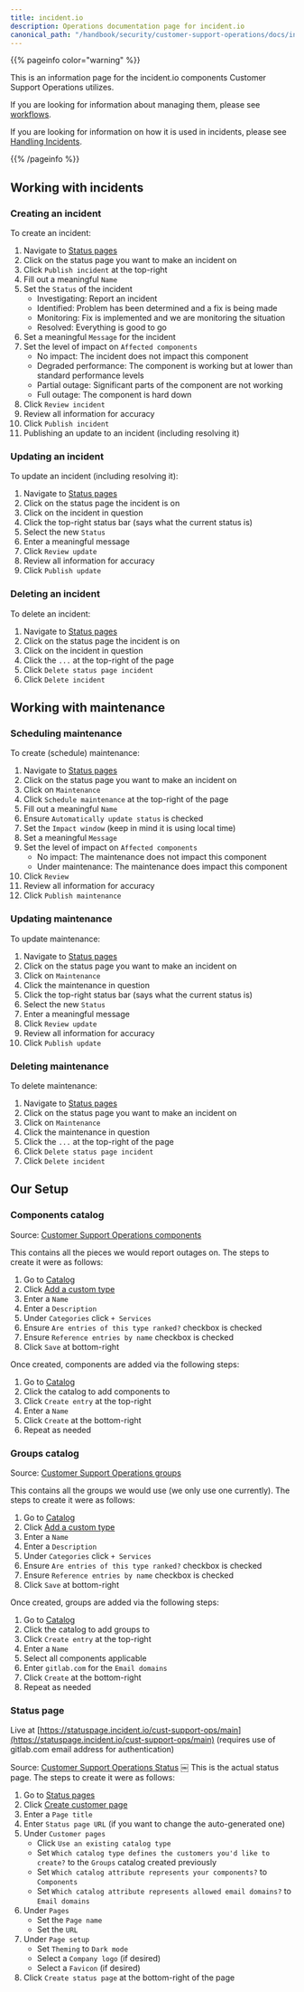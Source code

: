 ```yaml
---
title: incident.io
description: Operations documentation page for incident.io
canonical_path: "/handbook/security/customer-support-operations/docs/incident_io/"
---
```


{{% pageinfo color="warning" %}}

This is an information page for the incident.io components Customer Support Operations utilizes.

If you are looking for information about managing them, please see [workflows](../../workflows).

If you are looking for information on how it is used in incidents, please see [Handling Incidents](/handbook/security/customer-support-operations/workflows/incidents).

{{% /pageinfo %}}

## Working with incidents

### Creating an incident

To create an incident:

1. Navigate to [Status pages](https://app.incident.io/gitlab/status-pages)
1. Click on the status page you want to make an incident on
1. Click `Publish incident` at the top-right
1. Fill out a meaningful `Name`
1. Set the `Status` of the incident
   - Investigating: Report an incident
   - Identified: Problem has been determined and a fix is being made
   - Monitoring: Fix is implemented and we are monitoring the situation
   - Resolved: Everything is good to go
1. Set a meaningful `Message` for the incident
1. Set the level of impact on `Affected components`
   - No impact: The incident does not impact this component
   - Degraded performance: The component is working but at lower than standard performance levels
   - Partial outage: Significant parts of the component are not working
   - Full outage: The component is hard down
1. Click `Review incident`
1. Review all information for accuracy
1. Click `Publish incident`
1. Publishing an update to an incident (including resolving it)

### Updating an incident

To update an incident (including resolving it):

1. Navigate to [Status pages](https://app.incident.io/gitlab/status-pages)
1. Click on the status page the incident is on
1. Click on the incident in question
1. Click the top-right status bar (says what the current status is)
1. Select the new `Status`
1. Enter a meaningful message
1. Click `Review update`
1. Review all information for accuracy
1. Click `Publish update`

### Deleting an incident

To delete an incident:

1. Navigate to [Status pages](https://app.incident.io/gitlab/status-pages)
1. Click on the status page the incident is on
1. Click on the incident in question
1. Click the `...` at the top-right of the page
1. Click `Delete status page incident`
1. Click `Delete incident`

## Working with maintenance

### Scheduling maintenance

To create (schedule) maintenance:

1. Navigate to [Status pages](https://app.incident.io/gitlab/status-pages)
1. Click on the status page you want to make an incident on
1. Click on `Maintenance`
1. Click `Schedule maintenance` at the top-right of the page
1. Fill out a meaningful `Name`
1. Ensure `Automatically update status` is checked
1. Set the `Impact window` (keep in mind it is using local time)
1. Set a meaningful `Message`
1. Set the level of impact on `Affected components`
   - No impact: The maintenance does not impact this component
   - Under maintenance: The maintenance does impact this component
1. Click `Review`
1. Review all information for accuracy
1. Click `Publish maintenance`

### Updating maintenance

To update maintenance:

1. Navigate to [Status pages](https://app.incident.io/gitlab/status-pages)
1. Click on the status page you want to make an incident on
1. Click on `Maintenance`
1. Click the maintenance in question
1. Click the top-right status bar (says what the current status is)
1. Select the new `Status`
1. Enter a meaningful message
1. Click `Review update`
1. Review all information for accuracy
1. Click `Publish update`

### Deleting maintenance

To delete maintenance:

1. Navigate to [Status pages](https://app.incident.io/gitlab/status-pages)
1. Click on the status page you want to make an incident on
1. Click on `Maintenance`
1. Click the maintenance in question
1. Click the `...` at the top-right of the page
1. Click `Delete status page incident`
1. Click `Delete incident`

## Our Setup

### Components catalog

Source: [Customer Support Operations components](https://app.incident.io/gitlab/catalog/01JXZ8QTFEYF84RP0V80MG1VAP)

This contains all the pieces we would report outages on. The steps to create it were as follows:

1. Go to [Catalog](https://app.incident.io/gitlab/catalog)
1. Click [Add a custom type](https://app.incident.io/gitlab/catalog/create)
1. Enter a `Name`
1. Enter a `Description`
1. Under `Categories` click `+ Services`
1. Ensure `Are entries of this type ranked?` checkbox is checked
1. Ensure `Reference entries by name` checkbox is checked
1. Click `Save` at bottom-right

Once created, components are added via the following steps:

1. Go to [Catalog](https://app.incident.io/gitlab/catalog)
1. Click the catalog to add components to
1. Click `Create entry` at the top-right
1. Enter a `Name`
1. Click `Create` at the bottom-right
1. Repeat as needed

### Groups catalog

Source: [Customer Support Operations groups](https://app.incident.io/gitlab/catalog/01JXZ8X7HVN23T3773PGXB5NNR)

This contains all the groups we would use (we only use one currently). The steps to create it were as follows:

1. Go to [Catalog](https://app.incident.io/gitlab/catalog)
1. Click [Add a custom type](https://app.incident.io/gitlab/catalog/create)
1. Enter a `Name`
1. Enter a `Description`
1. Under `Categories` click `+ Services`
1. Ensure `Are entries of this type ranked?` checkbox is checked
1. Ensure `Reference entries by name` checkbox is checked
1. Click `Save` at bottom-right

Once created, groups are added via the following steps:

1. Go to [Catalog](https://app.incident.io/gitlab/catalog)
1. Click the catalog to add groups to
1. Click `Create entry` at the top-right
1. Enter a `Name`
1. Select all components applicable
1. Enter `gitlab.com` for the `Email domains`
1. Click `Create` at the bottom-right
1. Repeat as needed

### Status page

Live at [https://statuspage.incident.io/cust-support-ops/main](https://statuspage.incident.io/cust-support-ops/main) (requires use of gitlab.com email address for authentication)

Source: [Customer Support Operations Status](https://app.incident.io/gitlab/status-pages/01JXZ9CT4V8HHVJYJDP7XY7B4T/overview/now)
￼
This is the actual status page. The steps to create it were as follows:

1. Go to [Status pages](https://app.incident.io/gitlab/status-pages)
1. Click [Create customer page](https://app.incident.io/gitlab/status-pages/customer/create)
1. Enter a `Page title`
1. Enter `Status page URL` (if you want to change the auto-generated one)
1. Under `Customer pages`
   - Click `Use an existing catalog type`
   - Set `Which catalog type defines the customers you'd like to create?` to the `Groups` catalog created previously
   - Set `Which catalog attribute represents your components?` to `Components`
   - Set `Which catalog attribute represents allowed email domains?` to `Email domains`
1. Under `Pages`
   - Set the `Page name`
   - Set the `URL`
1. Under `Page setup`
   - Set `Theming` to `Dark mode`
   - Select a `Company logo` (if desired)
   - Select a `Favicon` (if desired)
1. Click `Create status page` at the bottom-right of the page
